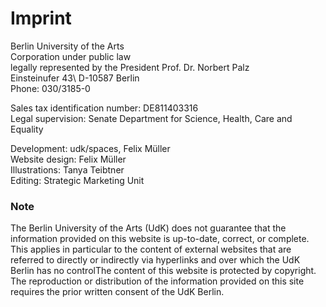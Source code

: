 # Imprint
Berlin University of the Arts\
Corporation under public law\
legally represented by the President Prof. Dr. Norbert Palz\
Einsteinufer 43\ 
D-10587 Berlin\
Phone: 030/3185-0

Sales tax identification number: DE811403316\
Legal supervision: Senate Department for Science, Health, Care and Equality

Development: udk/spaces, Felix Müller\
Website design: Felix Müller\
Illustrations: Tanya Teibtner\
Editing: Strategic Marketing Unit

### Note 
The Berlin University of the Arts (UdK) does not guarantee that the information provided on this website is up-to-date, correct, or complete. This applies in particular to the content of external websites that are referred to directly or indirectly via hyperlinks and over which the UdK Berlin has no controlThe content of this website is protected by copyright. The reproduction or distribution of the information provided on this site requires the prior written consent of the UdK Berlin.